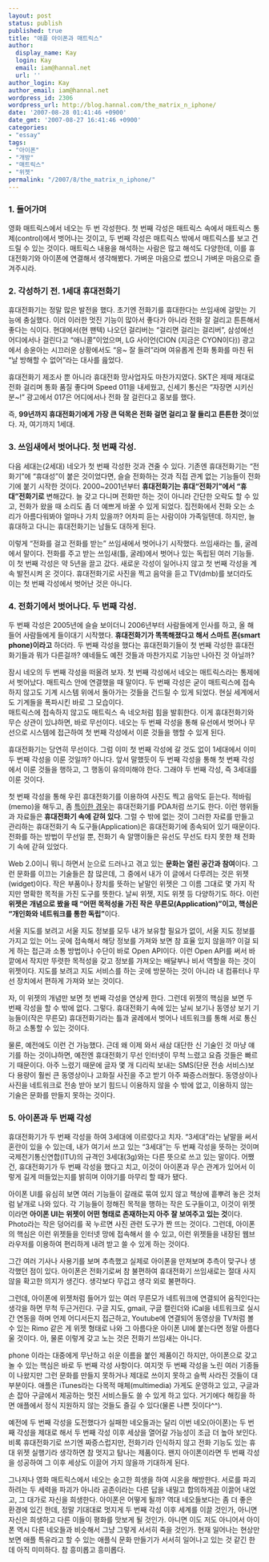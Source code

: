 ```yaml
---
layout: post
status: publish
published: true
title: "애플 아이폰과 매트릭스"
author:
  display_name: Kay
  login: Kay
  email: iam@hannal.net
  url: ''
author_login: Kay
author_email: iam@hannal.net
wordpress_id: 2306
wordpress_url: http://blog.hannal.com/the_matrix_n_iphone/
date: '2007-08-28 01:41:46 +0900'
date_gmt: '2007-08-27 16:41:46 +0900'
categories:
- "essay"
tags:
- "아이폰"
- "개방"
- "매트릭스"
- "위젯"
permalink: "/2007/8/the_matrix_n_iphone/"
---
```

<h3>1. 들어가며</h3>
<p>영화 매트릭스에서 네오는 두 번 각성한다. 첫 번째 각성은 매트릭스 속에서 매트릭스 통제(control)에서 벗어나는 것이고, 두 번째 각성은 매트릭스 밖에서 매트릭스를 보고 건드릴 수 있는 것이다. 매트릭스 내용을 해석하는 사람은 많고 해석도 다양한데, 이를 휴대전화기와 아이폰에 연결해서 생각해봤다. 가벼운 마음으로 썼으니 가벼운 마음으로 즐겨주시라.</p>
<h3>2. 각성하기 전. 1세대 휴대전화기</h3>
<p>휴대전화기는 정말 많은 발전을 했다. 초기엔 전화기를 휴대한다는 쓰임새에 걸맞는 기능에 충실했다. 이러 이러한 멋진 기능이 많아서 좋다가 아니라 전화 잘 걸리고 튼튼해서 좋다는 식이다. 현대에서(현 팬텍) 나오던 걸리버는 “걸리면 걸리는 걸리버”, 삼성에선 어디에서나 걸린다고 “애니콜”이었으며, LG 사이언(CION (지금은 CYON이다)) 광고에서 송윤아는 시끄러운 상황에서도 “응~ 잘 들려”라며 여유롭게 전화 통화를 마친 뒤 “날 방해할 수 없어”라는 대사를 읊었다.</p>
<p>휴대전화기 제조사 뿐 아니라 휴대전화 망사업자도 마찬가지였다.  SKT은 제때 제대로 전화 걸리며 통화 품질 좋다며 Speed 011을 내세웠고, 신세기 통신은 “자장면 시키신 분~!” 광고에서 017은 어디에서나 전화 잘 걸린다고 홍보를 했다.</p>
<p>즉, <strong>99년까지 휴대전화기에게 가장 큰 덕목은 전화 걸면 걸리고 잘 들리고 튼튼한 것</strong>이었다. 자, 여기까지 1세대.</p>
<h3>3. 쓰임새에서 벗어나다. 첫 번째 각성.</h3>
<p>다음 세대는(2세대) 네오가 첫 번째 각성한 것과 견줄 수 있다. 기존엔 휴대전화기는 “전화기”에 “휴대성”이 붙은 것이었다면, 슬슬 전화하는 것과 직접 관계 없는 기능들이 전화기에 붙기 시작한 것이다.  2000~2001년부터 <strong>휴대전화기는 휴대“전화기”에서 “휴대”전화기로</strong> 변해갔다. 늘 갖고 다니며 전화만 하는 것이 아니라 간단한 오락도 할 수 있고, 전화가 왔을 때 소리도 좀 더 예쁘게 바꿀 수 있게 되었다. 집전화에서 전화 오는 소리가 아름다워봐야 얼마나 가치 있을까? 어차피 듣는 사람이야 가족일텐데. 하지만, 늘 휴대하고 다니는 휴대전화기는 남들도 대하게 된다.</p>
<p>이렇게 “전화를 걸고 전화를 받는” 쓰임새에서 벗어나기 시작했다. 쓰임새라는 틀, 굴레에서 말이다. 전화를 주고 받는 쓰임새(틀, 굴레)에서 벗어나 있는 독립된 여러 기능들. 이 첫 번째 각성은 약 5년을 끌고 갔다. 새로운 각성이 일어나지 않고 첫 번째 각성을 계속 발전시켜 온 것이다. 휴대전화기로 사진을 찍고 음악을 듣고 TV(dmb)를 보더라도 이는 첫 번째 각성에서 벗어난 것은 아니다.</p>
<h3>4. 전화기에서 벗어나다. 두 번째 각성.</h3>
<p>두 번째 각성은 2005년에 슬슬 보이더니 2006년부터 사람들에게 인사를 하고, 올 해 들어 사람들에게 들이대기 시작했다. <strong>휴대전화기가 똑똑해졌다고 해서 스마트 폰(smart phone)이라고</strong> 하더라. 두 번째 각성을 했다는 휴대전화기들이 첫 번째 각성한 휴대전화기들과 뭐가 다른걸까? 얘네들도 예전 것들과 마찬가지로 기능만 나아진 것 아닐까?</p>
<p>잠시 네오의 두 번째 각성을 떠올려 보자. 첫 번째 각성에서 네오는 매트릭스라는 통제에서 벗어났다. 매트릭스 안에 연결했을 때 말이다. 두 번째 각성은 굳이 매트릭스에 접속하지 않고도 기계 시스템 위에서 돌아가는 것들을 건드릴 수 있게 되었다. 현실 세계에서도 기계들을 폭파시킨 바로 그 모습이다.<br />
매트릭스에 접속하지 않고도 매트릭스 속 네오처럼 힘을 발휘한다. 이게 휴대전화기와 무슨 상관이 있냐하면, 바로 무선이다. 네오는 두 번째 각성을 통해 유선에서 벗어나 무선으로 시스템에 접근하여 첫 번째 각성에서 이룬 것들을 행할 수 있게 된다.</p>
<p>휴대전화기는 당연히 무선이다. 그럼 이미 첫 번째 각성에 갈 것도 없이 1세대에서 이미 두 번째 각성을 이룬 것일까? 아니다. 앞서 말했듯이 두 번째 각성을 통해 첫 번째 각성에서 이룬 것들을 행하고, 그 행동이 유의미해야 한다. 그래야 두 번째 각성, 즉 3세대를 이룬 것이다.</p>
<p>첫 번째 각성을 통해 우린 휴대전화기를 이용하여 사진도 찍고 음악도 듣는다. 적바림(memo)을 해두고, 좀 <a href="http://xenix.dj">특이한 경우</a>는 휴대전화기를 PDA처럼 쓰기도 한다. 이런 행위들과 자료들은<strong> 휴대전화기 속에 갇혀 있다</strong>. 그럴 수 밖에 없는 것이 그러한 자료를 만들고 관리하는 휴대전화기 속 도구들(Application)은 휴대전화기에 종속되어 있기 때문이다. 전화를 하는 방법이 무선일 뿐, 전화기 속 알맹이들은 유선도 무선도 타지 못한 채 전화기 속에 갇혀 있었다.</p>
<p>Web 2.0이니 뭐니 하면서 눈으로 드러나고 겪고 있는 <strong>문화는 열린 공간과 참여</strong>이다. 그런 문화를 이끄는 기술들은 참 많은데, 그 중에서 내가 이 글에서 다루려는 것은 위젯(widget)이다. 작은 부품이나 장치를 뜻하는 낱말인 위젯은 그 이름 그대로 몇 가지 작지만 명확한 목적을 가진 도구를 뜻한다. 날씨 위젯, 지도 위젯 등 다양하기도 하다. 이런 <strong>위젯은 개념으로 봤을 때 “어떤 목적성을 가진 작은 무른모(Application)”이고, 핵심은 “개인화와 네트워크를 통한 독립”</strong>이다.</p>
<p>서울 지도를 보려고 서울 지도 정보를 모두 내가 보유할 필요가 없이, 서울 지도 정보를 가지고 있는 어느 곳에 접속해서 해당 정보를 가져와 보면 참 효율 있지 않을까? 이걸 되게 하는 접근과 소통 방법이나 수단이 바로 Open API이다. 이런 Open API를 써서 바깥에서 작지만 뚜렷한 목적성을 갖고 정보를 가져오는 배달부나 비서 역할을 하는 것이 위젯이다. 지도를 보려고 지도 서비스를 하는 곳에 방문하는 것이 아니라 내 컴퓨터나 무선 장치에서 편하게 가져와 보는 것이다.</p>
<p>자, 이 위젯의 개념만 보면 첫 번째 각성을 연상케 한다. 그런데 위젯의 핵심을 보면 두 번째 각성을 할 수 밖에 없다. 그렇다. 휴대전화기 속에 있는 날씨 보기나 동영상 보기 기능들이(작은 무른모) 휴대전화기라는 틀과 굴레에서 벗어나 네트워크를 통해 서로 통신하고 소통할 수 있는 것이다.</p>
<p>물론, 예전에도 이런 건 가능했다. 근데 왜 이제 와서 새삼 대단한 신 기술인 것 마냥 얘기를 하는 것이냐하면, 예전엔 휴대전화기 무선 인터넷이 무척 느렸고 요즘 것들은 빠르기 때문이다. 아주 느렸기 때문에 글자 몇 개 디리릭 보내는 SMS(단문 전송 서비스)보다 용량이 훨씬 큰 동영상이나 고화질 사진을 주고 받기 아주 짜증스러웠다. 동영상이나 사진을 네트워크로 전송 받아 보기 힘드니 이용하지 않을 수 밖에 없고, 이용하지 않는 기술은 문화를 만들지 못하는 것이다.</p>
<h3>5. 아이폰과 두 번째 각성</h3>
<p>휴대전화기가 두 번째 각성을 하여 3세대에 이르렀다고 치자. “3세대”라는 낱말을 써서 혼란이 있을 수 있는데, 내가 여기서 쓰고 있는 “3세대”는 두 번째 각성을 뜻하는 것이며 국제전기통신연합(ITU)의 규격인 3세대(3g)와는 다른 뜻으로 쓰고 있는 말이다. 어쨌건, 휴대전화기가 두 번째 각성을 했다고 치고, 이것이 아이폰과 무슨 관계가 있어서 이렇게 길게 떠들었는지를 밝히며 이야기를 마무리 할 때가 됐다.</p>
<p>아이폰 UI를 유심히 보면 여러 기능들이 갈래로 묶여 있지 않고 책상에 흩뿌려 놓은 것처럼 낱개로 나와 있다. 각 기능들이 정해진 목적을 행하는 작은 도구들이고, 이것이 위젯이라면 <strong>아이폰 UI는 위젯이 어떤 형태로 존재하는지 아주 잘 보여주고 있는 것</strong>이다. Photo라는 작은 덩어리를 꾹 누르면 사진 관련 도구가 짠 뜨는 것이다. 그런데, 아이폰의 핵심은 이런 위젯들을 인터넷 망에 접속해서 쓸 수 있고, 이런 위젯들을 내장된 웹브라우저를 이용하여 편리하게 내려 받고 쓸 수 있게 하는 것이다.</p>
<p>그간 여러 기사나 사용기를 보며 추측했고 실제로 아이폰을 만져보며 추측이 맞구나 생각했던 점이 있다. 아이폰은 전화기로써 참 불편하여 휴대전화기 쓰임새로는 절대 사지 않을 확고한 의지가 생긴다. 생각보다 무겁고 생각 외로 불편하다.</p>
<p>그런데, 아이폰에 위젯처럼 들어가 있는 여러 무른모가 네트워크에 연결되어 움직인다는 생각을 하면 무척 두근거린다. 구글 지도, gmail, 구글 캘린더와 iCal을 네트워크로 실시간 연동을 하며 언제 어디서든지 접근하고, Youtube에 연결되어 동영상을 TV처럼 볼 수 있는 Rimo 같은 게 위젯 형태로 나와 그 아름다운 아이폰 UI에 붙는다면 정말 아름다울 것이다. 아, 물론 이렇게 갖고 노는 것은 전화기 쓰임새는 아니다.</p>
<p>phone 이라는 대중에게 무난하고 쉬운 이름을 붙인 제품이긴 하지만, 아이폰으로 갖고 놀 수 있는 핵심은 바로 두 번째 각성 사항이다. 여지껏 두 번째 각성을 노린 여러 기종들이 나왔지만 그런 문화를 만들지 못하거나 제대로 쓰이지 못하고 슬쩍 사라진 것들이 대부분이다. 애플은 iTunes라는 다목적 매체(multimedia) 가게도 운영하고 있고, 구글과 손 잡아 구글에서 제공하는 멋진 서비스들도 쓸 수 있게 하고 있다. 거기에다 해킹을 하면 애플에서 정식 지원하지 않는 것들도 즐길 수 있다(물론 나쁜 짓이다^^).</p>
<p>예전에 두 번째 각성을 도전했다가 실패한 네오들과는 달리 이번 네오(아이폰)는 두 번째 각성을 제대로 해서 두 번째 각성 이후 세상을 열어갈 가능성이 조금 더 높아 보인다. 비록 휴대전화기로 쓰기엔 짜증스럽지만, 전화기라 인식하지 않고 전화 기능도 있는 휴대 위젯 실행기라 생각하면 참 멋지고 탐나는 제품이다. 왠지 아이폰이라면 두 번째 각성을 성공하여 그 이후 세상도 이끌어 가지 않을까 기대하게 된다.</p>
<p>그나저나 영화 매트릭스에서 네오는 숭고한 희생을 하여 시온을 해방한다. 서로를 파괴하려는 두 세력을 파괴가 아니라 공존이라는 다른 답을 내밀고 합의하게끔 이끌어 내었고, 그 대가로 자신을 희생한다. 아이폰은 어떻게 될까? 역대 네오들보다는 좀 더 좋은 환경에 있긴 한데, 정말 기대대로 멋지게 두 번째 각성 이후 세계를 이끌 것인가, 아니면 자신은 희생하고 다른 이들이 평화를 맛보게 될 것인가. 아니면 이도 저도 아니어서 아이폰 역시 다른 네오들과 비슷해서 그냥 그렇게 서서히 죽을 것인가. 현재 일어나는 현상만 보면 애플 특유라고 할 수 있는 애플식 문화 만들기가 서서히 일어나고 있는 것 같긴 한데 아직 미미하다. 참 흥미롭고 흥미롭다.</p>
